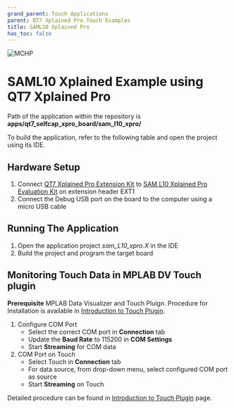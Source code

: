 ```yaml
---
grand_parent: Touch Applications
parent: QT7 Xplained Pro Touch Examples
title: SAML10 Xplained Pro
has_toc: false
---
```


![MCHP](https://www.microchip.com/ResourcePackages/Microchip/assets/dist/images/logo.png)

# SAML10 Xplained Example using QT7 Xplained Pro

Path of the application within the repository is **apps/qt7_selfcap_xpro_board/sam_l10_xpro/**

To build the application, refer to the following table and open the project using its IDE.

## Hardware Setup

1. Connect [QT7 Xplained Pro Extension Kit](https://www.microchip.com/DevelopmentTools/ProductDetails/ATQT7-XPRO) to [SAM L10 Xplained Pro Evaluation Kit](https://www.microchip.com/DevelopmentTools/ProductDetails/dm320204) on extension header EXT1
2. Connect the Debug USB port on the board to the computer using a micro USB cable

## Running The Application

1. Open the application project _sam_L10_xpro.X_ in the IDE
2. Build the project and program the target board

## Monitoring Touch Data in MPLAB DV Touch plugin

**Prerequisite**
MPLAB Data Visualizer and Touch Pluign. Procedure for Installation is available in [Introduction to Touch Plugin](https://microchipdeveloper.com/touch:introduction-to-touch-plugin).

1. Configure COM Port
   - Select the correct COM port in **Connection** tab
   - Update the **Baud Rate** to 115200 in **COM Settings**
   - Start **Streaming** for COM data
2. COM Port on Touch
   - Select Touch in **Connection** tab
   - For data source, from drop-down menu, select configured COM port as source
   - Start **Streaming** on Touch

Detailed procedure can be found in [Introduction to Touch Plugin](https://microchipdeveloper.com/touch:introduction-to-touch-plugin) page.
